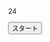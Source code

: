 
<!DOCTYPE html>
<html lang="ja">
<head>    
  <title>タイピングゲーム</title>
  <meta charset="utg-8">
  <meta name="description" content="{JavaScript応用編}簡易的なタイピングゲームです。">
  <meta name="viewport" content="width=device-width, initial-scale=1.0">
  <link rel="stylesheet" href="style.css">
</head>
<body>
  <p id="count" class="count">24</p>
  <div id="wrap" class="wrap">
    <span id="typed" class="typed"></span><span id="untyped"></span> 
  </div>
  <button id="start">スタート</button>
  <script type="text/javascript" src="main.js"></script>
</body>
</html>
